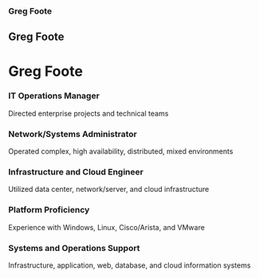 ### Greg Foote

## Greg Foote

# Greg Foote

### IT Operations Manager
Directed enterprise projects and technical teams

### Network/Systems Administrator
Operated complex, high availability, distributed, mixed environments

### Infrastructure and Cloud Engineer
Utilized data center, network/server, and cloud infrastructure

### Platform Proficiency
Experience with Windows, Linux, Cisco/Arista, and VMware

### Systems and Operations Support
Infrastructure, application, web, database, and cloud information systems

<!--
### Hi there 👋

**gregfoote/gregfoote** is a ✨ _special_ ✨ repository because its `README.md` (this file) appears on your GitHub profile.

Here are some ideas to get you started:

- 🔭 I’m currently working on ...
- 🌱 I’m currently learning ...
- 👯 I’m looking to collaborate on ...
- 🤔 I’m looking for help with ...
- 💬 Ask me about ...
- 📫 How to reach me: ...
- 😄 Pronouns: ...
- ⚡ Fun fact: ...
-->
